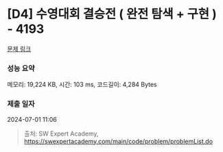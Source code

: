 # [D4] 수영대회 결승전 ( 완전 탐색 + 구현 ) - 4193 

[문제 링크](https://swexpertacademy.com/main/code/problem/problemDetail.do?contestProbId=AWKaG6_6AGQDFARV) 

### 성능 요약

메모리: 19,224 KB, 시간: 103 ms, 코드길이: 4,284 Bytes

### 제출 일자

2024-07-01 11:06



> 출처: SW Expert Academy, https://swexpertacademy.com/main/code/problem/problemList.do